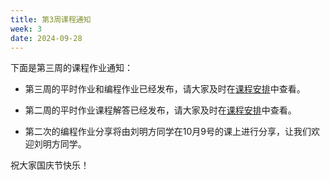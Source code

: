 ```yaml
---
title: 第3周课程通知
week: 3
date: 2024-09-28
---
```


下面是第三周的课程作业通知：

- 第三周的平时作业和编程作业已经发布，请大家及时在[课程安排](../schedule)中查看。

- 第二周的平时作业课程解答已经发布，请大家及时在[课程安排](../schedule)中查看。

- 第二次的编程作业分享将由刘明方同学在10月9号的课上进行分享，让我们欢迎刘明方同学。

祝大家国庆节快乐！